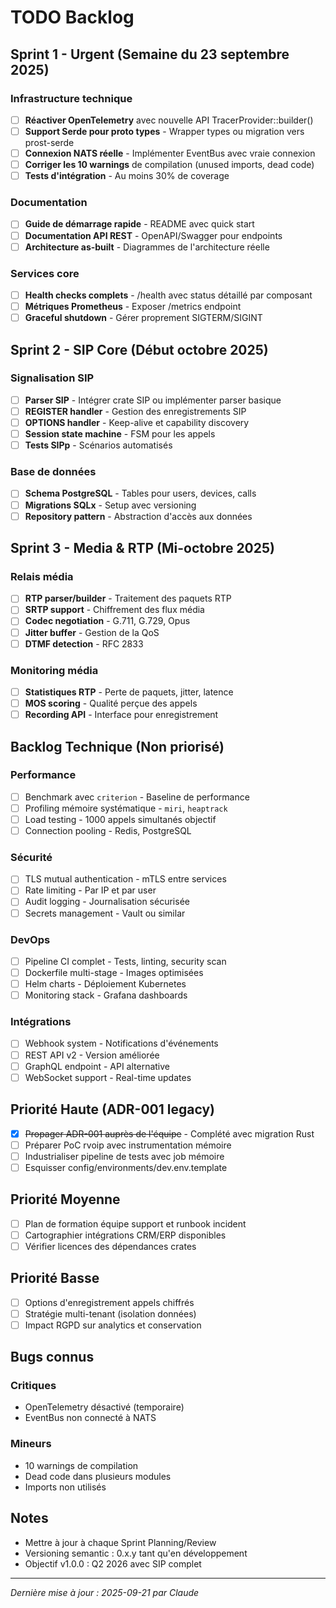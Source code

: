 # TODO Backlog

## Sprint 1 - Urgent (Semaine du 23 septembre 2025)

### Infrastructure technique
- [ ] **Réactiver OpenTelemetry** avec nouvelle API TracerProvider::builder()
- [ ] **Support Serde pour proto types** - Wrapper types ou migration vers prost-serde
- [ ] **Connexion NATS réelle** - Implémenter EventBus avec vraie connexion
- [ ] **Corriger les 10 warnings** de compilation (unused imports, dead code)
- [ ] **Tests d'intégration** - Au moins 30% de coverage

### Documentation
- [ ] **Guide de démarrage rapide** - README avec quick start
- [ ] **Documentation API REST** - OpenAPI/Swagger pour endpoints
- [ ] **Architecture as-built** - Diagrammes de l'architecture réelle

### Services core
- [ ] **Health checks complets** - /health avec status détaillé par composant
- [ ] **Métriques Prometheus** - Exposer /metrics endpoint
- [ ] **Graceful shutdown** - Gérer proprement SIGTERM/SIGINT

## Sprint 2 - SIP Core (Début octobre 2025)

### Signalisation SIP
- [ ] **Parser SIP** - Intégrer crate SIP ou implémenter parser basique
- [ ] **REGISTER handler** - Gestion des enregistrements SIP
- [ ] **OPTIONS handler** - Keep-alive et capability discovery
- [ ] **Session state machine** - FSM pour les appels
- [ ] **Tests SIPp** - Scénarios automatisés

### Base de données
- [ ] **Schema PostgreSQL** - Tables pour users, devices, calls
- [ ] **Migrations SQLx** - Setup avec versioning
- [ ] **Repository pattern** - Abstraction d'accès aux données

## Sprint 3 - Media & RTP (Mi-octobre 2025)

### Relais média
- [ ] **RTP parser/builder** - Traitement des paquets RTP
- [ ] **SRTP support** - Chiffrement des flux média
- [ ] **Codec negotiation** - G.711, G.729, Opus
- [ ] **Jitter buffer** - Gestion de la QoS
- [ ] **DTMF detection** - RFC 2833

### Monitoring média
- [ ] **Statistiques RTP** - Perte de paquets, jitter, latence
- [ ] **MOS scoring** - Qualité perçue des appels
- [ ] **Recording API** - Interface pour enregistrement

## Backlog Technique (Non priorisé)

### Performance
- [ ] Benchmark avec `criterion` - Baseline de performance
- [ ] Profiling mémoire systématique - `miri`, `heaptrack`
- [ ] Load testing - 1000 appels simultanés objectif
- [ ] Connection pooling - Redis, PostgreSQL

### Sécurité
- [ ] TLS mutual authentication - mTLS entre services
- [ ] Rate limiting - Par IP et par user
- [ ] Audit logging - Journalisation sécurisée
- [ ] Secrets management - Vault ou similar

### DevOps
- [ ] Pipeline CI complet - Tests, linting, security scan
- [ ] Dockerfile multi-stage - Images optimisées
- [ ] Helm charts - Déploiement Kubernetes
- [ ] Monitoring stack - Grafana dashboards

### Intégrations
- [ ] Webhook system - Notifications d'événements
- [ ] REST API v2 - Version améliorée
- [ ] GraphQL endpoint - API alternative
- [ ] WebSocket support - Real-time updates

## Priorité Haute (ADR-001 legacy)
- [x] ~~Propager ADR-001 auprès de l'équipe~~ - Complété avec migration Rust
- [ ] Préparer PoC rvoip avec instrumentation mémoire
- [ ] Industrialiser pipeline de tests avec job mémoire
- [ ] Esquisser config/environments/dev.env.template

## Priorité Moyenne
- [ ] Plan de formation équipe support et runbook incident
- [ ] Cartographier intégrations CRM/ERP disponibles
- [ ] Vérifier licences des dépendances crates

## Priorité Basse
- [ ] Options d'enregistrement appels chiffrés
- [ ] Stratégie multi-tenant (isolation données)
- [ ] Impact RGPD sur analytics et conservation

## Bugs connus

### Critiques
- OpenTelemetry désactivé (temporaire)
- EventBus non connecté à NATS

### Mineurs
- 10 warnings de compilation
- Dead code dans plusieurs modules
- Imports non utilisés

## Notes

- Mettre à jour à chaque Sprint Planning/Review
- Versioning semantic : 0.x.y tant qu'en développement
- Objectif v1.0.0 : Q2 2026 avec SIP complet

---
*Dernière mise à jour : 2025-09-21 par Claude*